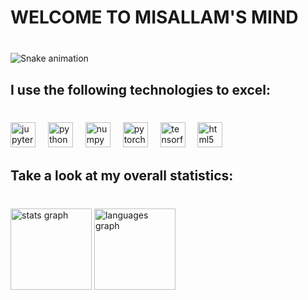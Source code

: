 <h1 align="left">WELCOME TO MISALLAM'S MIND</h1>

###

<br clear="both">

<img src="https://raw.githubusercontent.com/misallam/misallam/output/snake.svg" alt="Snake animation" />

###

<h2 align="left">I use the following technologies to excel:</h2>

###

<br clear="both">

<div align="left">
  <img src="https://cdn.simpleicons.org/jupyter/F37626" height="40" alt="jupyter logo"  />
  <img width="12" />
  <img src="https://cdn.simpleicons.org/python/3776AB" height="40" alt="python logo"  />
  <img width="12" />
  <img src="https://cdn.simpleicons.org/numpy/013243" height="40" alt="numpy logo"  />
  <img width="12" />
  <img src="https://cdn.simpleicons.org/pytorch/EE4C2C" height="40" alt="pytorch logo"  />
  <img width="12" />
  <img src="https://cdn.simpleicons.org/tensorflow/FF6F00" height="40" alt="tensorflow logo"  />
  <img width="12" />
  <img src="https://cdn.simpleicons.org/html5/E34F26" height="40" alt="html5 logo"  />
</div>

###

<h2 align="left">Take a look at my overall statistics:</h2>

###

<br clear="both">

<div align="left">
  <img src="https://github-readme-stats.vercel.app/api?username=misallam&hide_title=false&hide_rank=false&show_icons=true&include_all_commits=true&count_private=true&disable_animations=false&theme=default&locale=en&hide_border=true&order=1" height="130" alt="stats graph"  />
  <img src="https://github-readme-stats.vercel.app/api/top-langs?username=misallam&locale=en&hide_title=false&layout=compact&card_width=320&langs_count=5&theme=default&hide_border=true&order=2&custom_title=Project's Languages" height="130" alt="languages graph"  />
</div>

###

